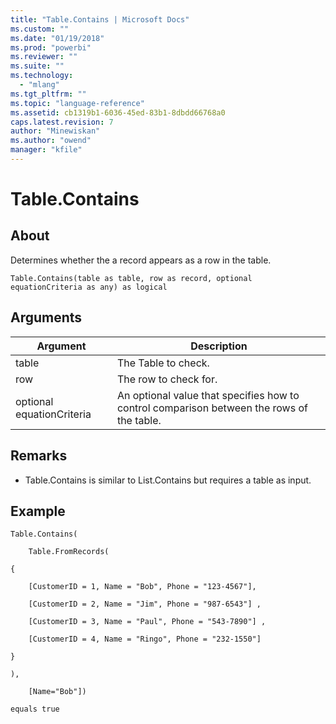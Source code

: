 ```yaml
---
title: "Table.Contains | Microsoft Docs"
ms.custom: ""
ms.date: "01/19/2018"
ms.prod: "powerbi"
ms.reviewer: ""
ms.suite: ""
ms.technology: 
  - "mlang"
ms.tgt_pltfrm: ""
ms.topic: "language-reference"
ms.assetid: cb1319b1-6036-45ed-83b1-8dbdd66768a0
caps.latest.revision: 7
author: "Minewiskan"
ms.author: "owend"
manager: "kfile"
---
```

# Table.Contains

  
## About  
Determines whether the a record appears as a row in the table.  
  
```  
Table.Contains(table as table, row as record, optional equationCriteria as any) as logical  
```  
  
## Arguments  
  
|Argument|Description|  
|------------|---------------|  
|table|The Table to check.|  
|row|The row to check for.|  
|optional equationCriteria|An optional value that specifies how to control comparison between the rows of the table.|  
  
## <a name="__toc360789665"></a>Remarks  
  
-   Table.Contains is similar to List.Contains but requires a table as input.  
  
## Example  
  
```  
Table.Contains(  
  
    Table.FromRecords(  
  
{  
  
    [CustomerID = 1, Name = "Bob", Phone = "123-4567"],  
  
    [CustomerID = 2, Name = "Jim", Phone = "987-6543"] ,  
  
    [CustomerID = 3, Name = "Paul", Phone = "543-7890"] ,  
  
    [CustomerID = 4, Name = "Ringo", Phone = "232-1550"]  
  
}  
  
),  
  
    [Name="Bob"])  
  
equals true  
```  
